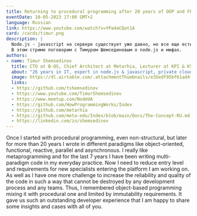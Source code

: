```yaml
---
title: Returning to procedural programming after 20 years of OOP and FP
eventDate: 10-05-2023 17:00 GMT+2
language: Russian
link: https://www.youtube.com/watch?v=YPa4aCQat1A
card: /cards/timur.png
description: |
  Node.js - javascript на сервере существует уже давно, но все еще есть множество предубеждений и мифов, связанных с node.js. 
  В этом стриме поговорим с Тимуром Шемсединовым о node.js и мифах. 
authors:
- name: Timur Shemsedinov
  title: CTO at B-OS, Chief Architect at Metarhia, Lecturer at KPI & KSE
  about: "26 years in IT, expert in node.js & javascript, private clouds, software engineering, cybernetics, distributed systems, architecture, databases. 🔭 Researcher 🎓 Lecturer 💡 Advisor 👷 3rd in Ukraine by Github followers 🛡️ CTO @ Salucyber & B-OS, 📢 Speaker: ~70 talks ⬢ Chief architect @ Metarhia 📺 >230 free video lectures 🔔 28k subscribers ⚪ Metarhia community organizer ~35k engineers: 🟢 Metaeducation 👨‍💻 NodeUA 🌱 HowProgrammingWorks"
  image: https://dl.airtable.com/.attachmentThumbnails/e35edf95bf61ad4fb1e0a08ea8b7d04c/b599e1d8
  links:
  - https://github.com/tshemsedinov
  - https://www.youtube.com/TimurShemsedinov
  - https://www.meetup.com/NodeUA
  - https://github.com/HowProgrammingWorks/Index
  - https://github.com/metarhia
  - https://github.com/meta-edu/Index/blob/main/Docs/The-Concept-RU.md
  - https://linkedin.com/in/shemsedinov
---
```


Once I started with procedural programming, even non-structural, but later for more than 20 years I wrote in different paradigms like object-oriented, functional, reactive, parallel and asynchronous. I really like metaprogramming and for the last 7 years I have been writing multi-paradigm code in my everyday practice.  Now I need to reduce entry level and requirements for new specialists entering the platform I am working on. As well as I have one more challenge to increase the reliability and quality of the code in such a way that cannot be destroyed by any development process and any teams. Thus, I remembered object-based programming mixing it with procedural one and limited by immutability requirements. It gave us such an outstanding developer experience that I am happy to share some insights and cases with all of you.
